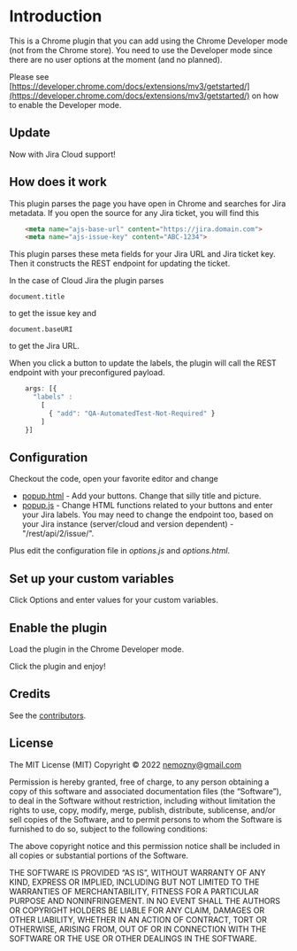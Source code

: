 # Introduction
This is a Chrome plugin that you can add using the Chrome Developer mode (not from the Chrome store). You need to use the Developer mode since there are no user options at the moment (and no planned).

Please see [https://developer.chrome.com/docs/extensions/mv3/getstarted/](https://developer.chrome.com/docs/extensions/mv3/getstarted/) on how to enable the Developer mode.

## Update
Now with Jira Cloud support!

## How does it work
This plugin parses the page you have open in Chrome and searches for Jira metadata. If you open the source for any Jira ticket, you will find this
```html
    <meta name="ajs-base-url" content="https://jira.domain.com">
    <meta name="ajs-issue-key" content="ABC-1234">
```
This plugin parses these meta fields for your Jira URL and Jira ticket key. Then it constructs the REST endpoint for updating the ticket.

In the case of Cloud Jira the plugin parses
```
document.title
```
to get the issue key and
```
document.baseURI
```
to get the Jira URL.

When you click a button to update the labels, the plugin will call the REST endpoint with your preconfigured payload.
```js
    args: [{
      "labels" : 
        [ 
          { "add": "QA-AutomatedTest-Not-Required" }
        ]
    }]
```


## Configuration
Checkout the code, open your favorite editor and change

* [popup.html](https://github.com/nemozny/chrome-plugin-jira-labels/blob/master/popup.html) - Add your buttons. Change that silly title and picture.
* [popup.js](https://github.com/nemozny/chrome-plugin-jira-labels/blob/master/popup.js) - Change HTML functions related to your buttons and enter your Jira labels. You may need to change the endpoint too, based on your Jira instance (server/cloud and version dependent) - "/rest/api/2/issue/".

Plus edit the configuration file in *options.js* and *options.html*.

## Set up your custom variables
Click Options and enter values for your custom variables.

## Enable the plugin
Load the plugin in the Chrome Developer mode.

Click the plugin and enjoy!


## Credits
See the [contributors](https://github.com/nemozny/chrome-plugin-jira-labels/pulse).

## License
The MIT License (MIT)
Copyright © 2022 nemozny@gmail.com

Permission is hereby granted, free of charge, to any person obtaining a copy of this software and associated documentation files (the “Software”), to deal in the Software without restriction, including without limitation the rights to use, copy, modify, merge, publish, distribute, sublicense, and/or sell copies of the Software, and to permit persons to whom the Software is furnished to do so, subject to the following conditions:

The above copyright notice and this permission notice shall be included in all copies or substantial portions of the Software.

THE SOFTWARE IS PROVIDED “AS IS”, WITHOUT WARRANTY OF ANY KIND, EXPRESS OR IMPLIED, INCLUDING BUT NOT LIMITED TO THE WARRANTIES OF MERCHANTABILITY, FITNESS FOR A PARTICULAR PURPOSE AND NONINFRINGEMENT. IN NO EVENT SHALL THE AUTHORS OR COPYRIGHT HOLDERS BE LIABLE FOR ANY CLAIM, DAMAGES OR OTHER LIABILITY, WHETHER IN AN ACTION OF CONTRACT, TORT OR OTHERWISE, ARISING FROM, OUT OF OR IN CONNECTION WITH THE SOFTWARE OR THE USE OR OTHER DEALINGS IN THE SOFTWARE.